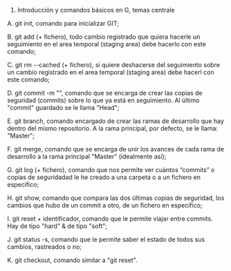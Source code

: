 1. Introducción y comandos básicos en G, temas centrale
 
A. git init, comando para inicializar GIT; 

B. git add (+ fichero), todo cambio registrado que quiera hacerle un seguimiento en el area temporal (staging area) debe hacerlo con este comando; 

C. git rm --cached (+ fichero), si quiere deshacerse del seguimiento sobre un cambio registrado en el area temporal (staging area) debe hacerl con este comando; 

D. git commit -m "", comando que se encarga de crear las copias de seguridad (commits) sobre lo que ya está en seguimiento. Al último "commit" guardado se le llama "Head"; 

E. git branch, comando encargado de crear las ramas de desarrollo que hay dentro del mismo repositorio. A la rama principal, por defecto, se le llama: "Master";

F. git merge, comando que se encarga de unir los avances de cada rama de desarrollo a la rama principal "Master" (idealmente así); 

G. git log (+ fichero), comando que nos permite ver cuántos “commits” o copias de seguridadad le he creado a una carpeta o a un fichero en especifico; 

H. git show, comando que compara las dos últimas copias de seguridad, los cambios que hubo de un commit a otro, de un fichero en especifico; 

I. git reset + identificador, comando que le permite viajar entre commits. Hay de tipo "hard" & de tipo "soft"; 

J. git status -s, comando que le permite saber el estado de todos sus cambios, rastreados o no; 

K. git checkout, comando similar a "git reset".
